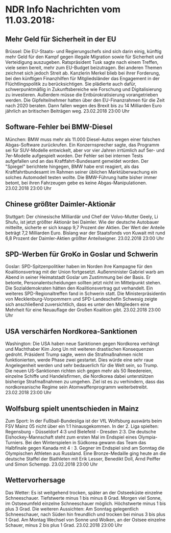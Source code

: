 # NDR Info Nachrichten vom 11.03.2018:


## Mehr Geld für Sicherheit in der EU
Brüssel: Die EU-Staats- und Regierungschefs sind sich darin einig, künftig mehr Geld für den Kampf gegen illegale Migration sowie für Sicherheit und Verteidigung auszugeben. Ratspräsident Tusk sagte nach einem Treffen, viele seien bereit, mehr zum EU-Budget beizutragen. Bei anderen Themen zeichnet sich jedoch Streit ab. Kanzlerin Merkel blieb bei ihrer Forderung, bei den künftigen Finanzhilfen für Mitgliedsländer das Engagement in der Flüchtlingspolitik zu berücksichtigen. Sie plädierte auch dafür, schwerpunktmäßig in Zukunftsbereiche wie Forschung und Digitalisierung zu investieren. Außerdem müsse die Entbürokratisierung vorangetrieben werden. Die Gipfelteilnehmer hatten über den EU-Finanzrahmen für die Zeit nach 2020 beraten. Dann fallen wegen des Brexit bis zu 14 Milliarden Euro jährlich an britischen Beiträgen weg. 23.02.2018 23:00 Uhr 

## Software-Fehler bei BMW-Diesel
München:		BMW muss mehr als 11.000 Diesel-Autos wegen einer falschen Abgas-Software zurückrufen. Ein Konzernsprecher sagte, das Programm sei für SUV-Modelle entwickelt, aber vor vier Jahren irrtümlich auf 5er- und 7er-Modelle aufgespielt worden. Der Fehler sei bei internen Tests aufgefallen und an das Kraftfahrt-Bundesamt gemeldet worden. Der "Spiegel" berichtete hingegen, BMW habe erst reagiert, als das Kraftfahrtbundesamt im Rahmen seiner üblichen Marktüberwachung ein solches Automodell testen wollte. Die BMW-Führung hatte bisher immer betont, bei ihren Fahrzeugen gebe es keine Abgas-Manipulationen. 23.02.2018 23:00 Uhr 

## Chinese größter Daimler-Aktionär
Stuttgart: Der chinesische Milliardär und Chef der Volvo-Mutter Geely, Li Shufu, ist jetzt größter Aktionär bei Daimler. Wie der deutsche Autobauer mitteilte, sicherte er sich knapp 9,7 Prozent der Aktien. Der Wert der Anteile beträgt 7,2 Milliarden Euro. Bislang war der Staatsfonds von Kuwait mit rund 6,8 Prozent der Daimler-Aktien größter Anteilseigner. 23.02.2018 23:00 Uhr 

## SPD-Werben für GroKo in Goslar und Schwerin
Goslar: SPD-Spitzenpolitiker haben im Norden ihre Kampagne für den Koalitionsvertrag mit der Union fortgesetzt. Außenminister Gabriel warb am Abend in seiner Heimatstadt Goslar um Zustimmung bei der Basis. Er betonte, Personalentscheidungen sollten jetzt nicht im Mittelpunkt stehen. Die Sozialdemokraten hätten den Koalitionsvertrag gut verhandelt. Ein weiteres SPD-Regionaltreffen fand in Schwerin statt. Die Ministerpräsidentin von Mecklenburg-Vorpommern und SPD-Landeschefin Schwesig zeigte sich anschließend zuversichtlich, dass es unter den Mitgliedern eine Mehrheit für eine Neuauflage der Großen Koalition gibt. 23.02.2018 23:00 Uhr 

## USA verschärfen Nordkorea-Sanktionen
Washington: Die USA haben neue Sanktionen gegen Nordkorea verhängt und Machthaber Kim Jong Un mit weiteren drastischen Konsequenzen gedroht. Präsident Trump sagte, wenn die Strafmaßnahmen nicht funktionierten, werde Phase zwei gestartet. Dies würde eine sehr raue Angelegenheit werden und sehr bedauerlich für die Welt sein, so Trump. Die neuen US-Sanktionen richten sich gegen mehr als 50 Reedereien, einzelne Schiffe und Handelsfirmen, die Nordkorea dabei unterstützen bisherige Strafmaßnahmen zu umgehen. Ziel ist es zu verhindern, dass das nordkoreanische Regime sein Atomwaffenprogramm weiterbetreibt. 23.02.2018 23:00 Uhr 

## Wolfsburg spielt unentschieden in Mainz
Zum Sport: In der Fußball-Bundesliga ist der VfL Wolfsburg auswärts beim FSV Mainz 05 nicht über ein 1:1 hinausgekommen. In der 2. Liga spielten:
Regensburg - Düsseldorf 4:3
und
Bielefeld - Dresden 2:3. Die deutsche Eishockey-Mannschaft steht zum ersten Mal im Endspiel eines Olympia-Turniers. Bei den Winterspielen in Südkorea gewann das Team das Halbfinale gegen Kanada mit 4 : 3. Gegner im Endspiel sind am Sonntag die Olympischen Athleten aus Russland. Eine Bronze-Medaille ging heute an die deutsche Staffel der Biathleten mit Erik Lesser, Benedikt Doll, Arnd Peiffer und Simon Schempp. 23.02.2018 23:00 Uhr 

## Wettervorhersage
Das Wetter: Es ist weitgehend trocken, später an der Ostseeküste einzelne Schneeschauer. Tiefstwerte minus 1 bis minus 8 Grad. Morgen viel Sonne, im Ostseeumfeld einzelne Schneeschauer möglich. Höchstwerte minus 1 bis plus 3 Grad. Die weiteren Aussichten: Am Sonntag gelegentlich Schneeschauer, nach Süden hin freundlich und trocken bei minus 3 bis plus 1 Grad. Am Montag Wechsel von Sonne und Wolken, an der Ostsee einzelne Schauer, minus 2 bis plus 1 Grad. 23.02.2018 23:00 Uhr 
